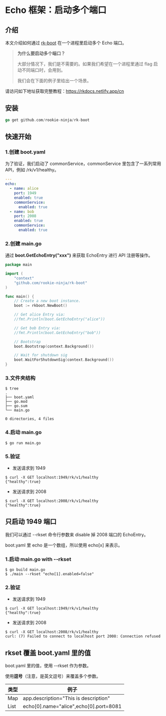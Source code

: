 # Echo 框架：启动多个端口

## 介绍
本文介绍如何通过 [rk-boot](https://github.com/rookie-ninja/rk-boot) 在一个进程里启动多个 Echo 端口。

> **为什么要启动多个端口？** 
>
> 大部分情况下，我们是不需要的。如果我们希望在一个进程里通过 flag 启动不同端口时，会用到。
>
> 我们会在下面的例子里给出一个场景。

请访问如下地址获取完整教程：https://rkdocs.netlify.app/cn

## 安装
```go
go get github.com/rookie-ninja/rk-boot
```

## 快速开始
### 1.创建 boot.yaml
为了验证，我们启动了 commonService，commonService 里包含了一系列常用 API，例如 /rk/v1/healthy。

```yaml
---
echo:
  - name: alice
    port: 1949
    enabled: true
    commonService:
      enabled: true
  - name: bob
    port: 2008
    enabled: true
    commonService:
      enabled: true
```

### 2.创建 main.go 
通过 **boot.GetEchoEntry("xxx")** 来获取 EchoEntry 进行 API 注册等操作。

```go
package main

import (
	"context"
	"github.com/rookie-ninja/rk-boot"
)

func main() {
	// Create a new boot instance.
	boot := rkboot.NewBoot()

	// Get alice Entry via:
	//fmt.Println(boot.GetEchoEntry("alice"))

	// Get bob Entry via:
	//fmt.Println(boot.GetEchoEntry("bob"))

	// Bootstrap
	boot.Bootstrap(context.Background())

	// Wait for shutdown sig
	boot.WaitForShutdownSig(context.Background())
}
```

### 3.文件夹结构 
```
$ tree
.
├── boot.yaml
├── go.mod
├── go.sum
└── main.go

0 directories, 4 files
```

### 4.启动 main.go
```
$ go run main.go
```

### 5.验证
- 发送请求到 1949
```
$ curl -X GET localhost:1949/rk/v1/healthy
{"healthy":true}
```

- 发送请求到 2008
```
$ curl -X GET localhost:2008/rk/v1/healthy
{"healthy":true}
```

## 只启动 1949 端口
我们可以通过 --rkset 命令行参数来 disable 掉 2008 端口的 EchoEntry。

boot.yaml 里 echo 是一个数组，所以使用 echo[x] 来表示。

### 1.启动 main.go with --rkset
```
$ go build main.go
$ ./main --rkset "echo[1].enabled=false"
```

### 2.验证
- 发送请求到 1949
```
$ curl -X GET localhost:1949/rk/v1/healthy
{"healthy":true}
```

- 发送请求到 2008
```
$ curl -X GET localhost:2008/rk/v1/healthy
curl: (7) Failed to connect to localhost port 2008: Connection refused
```

## rkset 覆盖 boot.yaml 里的值
boot.yaml 里的值，使用 --rkset 作为参数。

使用**逗号**（注意，是英文逗号）来覆盖多个参数。

| 类型 | 例子 |
| ---- | ---- |
| Map | app.description="This is description" |
| List | echo[0].name="alice",echo[0].port=8081 |
